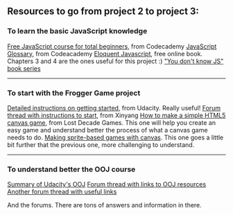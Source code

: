 ## Resources to go from project 2 to project 3: 

### To learn the basic JavaScript knowledge

<a href="https://www.codecademy.com/en/tracks/javascript" target="_blank">
Free JavaScript course for total beginners</a>, from Codecademy

<a href="https://www.codecademy.com/articles/glossary-javascript" target="_blank">
JavaScript Glossary</a>, from Codeacademy

<a href="http://eloquentjavascript.net/" target="_blank">
Eloquent Javascript</a>, free online book. Chapters 3 and 4 are the ones useful for this project :) 

<a href="https://github.com/getify/You-Dont-Know-JS" target="_blank">
"You don't know JS" book series</a>

-----------------------------------------------

### To start with the Frogger Game project 

<a href="https://docs.google.com/document/d/1v01aScPjSWCCWQLIpFqvg3-vXLH2e8_SZQKC8jNO0Dc/pub" target="_blank">
Detailed instructions on getting started</a>, from Udacity. Really useful!

<a href="https://discussions.udacity.com/t/for-those-who-do-not-know-where-to-start-project-3/15618" target="_blank">
Forum thread with instructions to start</a>, from Xinyang

<a href="http://www.lostdecadegames.com/how-to-make-a-simple-html5-canvas-game/" target="_blank">
How to make a simple HTML5 canvas game</a>, from Lost Decade Games. This one will help you create an 
easy game and understand better the process of what a canvas game needs to do.

<a href="http://jlongster.com/Making-Sprite-based-Games-with-Canvas" target="_blank">
Making sprite-based games with canvas</a>. This one goes a little bit further that the previous one, more challenging to understand.

--------------------------------------------------

### To understand better the OOJ course

<a href="https://github.com/udacity/fend-office-hours/tree/master/OOJS/Object-Oriented%20Basics" target="_blank">
Summary of Udacity's OOJ</a>

<a href="https://discussions.udacity.com/t/i-am-having-a-hard-time-to-understand-the-material/19748" target="_blank">
Forum thread with links to OOJ resources</a>

<a href="https://discussions.udacity.com/t/oojs-resource-collection/31214" target="_blank">
Another forum thread with useful links</a>

And the forums. There are tons of answers and information in there.
